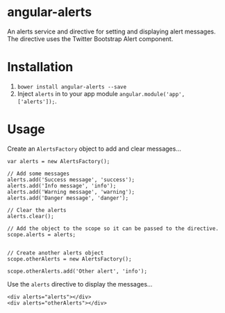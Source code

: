 # angular-alerts


An alerts service and directive for setting and displaying alert messages. The directive uses the Twitter Bootstrap Alert component.

# Installation
1. `bower install angular-alerts --save`
1. Inject `alerts` in to your app module `angular.module('app', ['alerts']);`.

# Usage

Create an `AlertsFactory` object to add and clear messages...

```
var alerts = new AlertsFactory();

// Add some messages
alerts.add('Success message', 'success');
alerts.add('Info message', 'info');
alerts.add('Warning message', 'warning');
alerts.add('Danger message', 'danger');

// Clear the alerts
alerts.clear();

// Add the object to the scope so it can be passed to the directive.
scope.alerts = alerts;


// Create another alerts object
scope.otherAlerts = new AlertsFactory();

scope.otherAlerts.add('Other alert', 'info');

```

Use the `alerts` directive to display the messages...

```
<div alerts="alerts"></div>
<div alerts="otherAlerts"></div>
```
